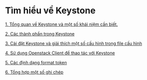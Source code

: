 # Tìm hiểu về Keystone

[1. Tổng quan về Keystone và một số khái niệm cần biết.](https://github.com/ThanhTamPotter/thuctap012017/blob/master/TamNT/Openstack/Keystone/docs/1.Tong_quan_Keystone.md)

[2. Các thành phần trong Keystone](https://github.com/ThanhTamPotter/thuctap012017/blob/master/TamNT/Openstack/Keystone/docs/2.Cac_thanh_phan_trong_Keystone.md)

[3. Cài đặt Keystone và giải thích một số cấu hình trong file cấu hình]()

[4. Sử dụng Openstack Client để thao tác với Keystone ](https://github.com/ThanhTamPotter/thuctap012017/blob/master/TamNT/Openstack/Keystone/docs/4.Su_dung_Keystone.md)

[5. Các định dạng format token](https://github.com/ThanhTamPotter/thuctap012017/blob/master/TamNT/Openstack/Keystone/docs/5.Token_format.md)

[6. Tổng hợp một số ghi chép]()